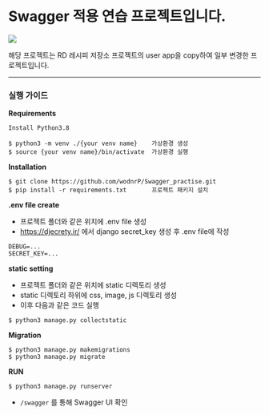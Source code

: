 # Swagger 적용 연습 프로젝트입니다.


![](https://velog.velcdn.com/images/wodnr_09/post/7a69b133-bf54-4229-a1da-1c921c6a787d/image.png)

해당 프로젝트는 RD 레시피 저장소 프로젝트의 user app을 copy하여 일부 변경한 프로젝트입니다.

---

### 실행 가이드

**Requirements**
```
Install Python3.8

$ python3 -m venv ./{your venv name}    가상환경 생성
$ source {your venv name}/bin/activate  가상환경 실행
```
**Installation**
```
$ git clone https://github.com/wodnrP/Swagger_practise.git
$ pip install -r requirements.txt       프로젝트 패키지 설치 
```

**.env file create**
- 프로젝트 폴더와 같은 위치에 .env file 생성
- https://djecrety.ir/ 에서 django secret_key 생성 후 .env file에 작성
```
DEBUG=...   
SECRET_KEY=...
```

**static setting**
- 프로젝트 폴더와 같은 위치에 static 디렉토리 생성
- static 디렉토리 하위에 css, image, js 디렉토리 생성
- 이후 다음과 같은 코드 실행
```
$ python3 manage.py collectstatic
```

**Migration**
```
$ python3 manage.py makemigrations
$ python3 manage.py migrate
```

**RUN**
```
$ python3 manage.py runserver
```

- `/swagger` 를 통해 Swagger UI 확인  
